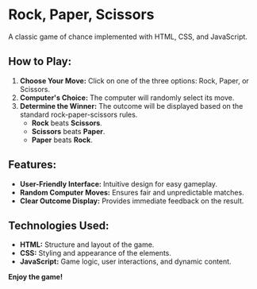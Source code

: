 # **Rock, Paper, Scissors**

A classic game of chance implemented with HTML, CSS, and JavaScript.

## **How to Play:**

1. **Choose Your Move:** Click on one of the three options: Rock, Paper, or Scissors.
2. **Computer's Choice:** The computer will randomly select its move.
3. **Determine the Winner:** The outcome will be displayed based on the standard rock-paper-scissors rules.
   * **Rock** beats **Scissors**.
   * **Scissors** beats **Paper**.
   * **Paper** beats **Rock**.

## **Features:**

* **User-Friendly Interface:** Intuitive design for easy gameplay.
* **Random Computer Moves:** Ensures fair and unpredictable matches.
* **Clear Outcome Display:** Provides immediate feedback on the result.

## **Technologies Used:**

* **HTML:** Structure and layout of the game.
* **CSS:** Styling and appearance of the elements.
* **JavaScript:** Game logic, user interactions, and dynamic content.

**Enjoy the game!**
